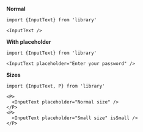 **Normal**

    import {InputText} from 'library'

    <InputText />

**With placeholder**

    import {InputText} from 'library'

    <InputText placeholder="Enter your password" />

**Sizes**

    import {InputText, P} from 'library'

    <P>
      <InputText placeholder="Normal size" />
    </P>
    <P>
      <InputText placeholder="Small size" isSmall />
    </P>
